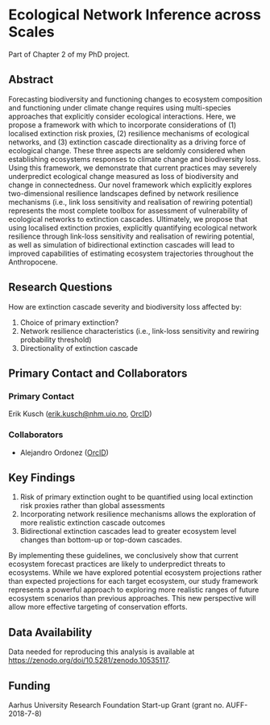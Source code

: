 # Ecological Network Inference across Scales
Part of Chapter 2 of my PhD project.

## Abstract
Forecasting biodiversity and functioning changes to ecosystem composition and functioning under climate change requires using multi-species approaches that explicitly consider ecological interactions. Here, we propose a framework with which to incorporate considerations of (1) localised extinction risk proxies, (2) resilience mechanisms of ecological networks, and (3) extinction cascade directionality as a driving force of ecological change. These three aspects are seldomly considered when establishing ecosystems responses to climate change and biodiversity loss. Using this framework, we demonstrate that current practices may severely underpredict ecological change measured as loss of biodiversity and change in connectedness. Our novel framework which explicitly explores two-dimensional resilience landscapes defined by network resilience mechanisms (i.e., link loss sensitivity and realisation of rewiring potential) represents the most complete toolbox for assessment of vulnerability of ecological networks to extinction cascades. Ultimately, we propose that using localised extinction proxies, explicitly quantifying ecological network resilience through link-loss sensitivity and realisation of rewiring potential, as well as simulation of bidirectional extinction cascades will lead to improved capabilities of estimating ecosystem trajectories throughout the Anthropocene.

## Research Questions
How are extinction cascade severity and biodiversity loss affected by:
1. Choice of primary extinction?
2. Network resilience characteristics (i.e., link-loss sensitivity and rewiring probability threshold)
3. Directionality of extinction cascade

## Primary Contact and Collaborators
### Primary Contact
Erik Kusch (erik.kusch@nhm.uio.no, [OrcID](https://orcid.org/my-orcid?orcid=0000-0002-4984-7646))  

### Collaborators
- Alejandro Ordonez ([OrcID](https://orcid.org/0000-0003-2873-4551))  

## Key Findings
1. Risk of primary extinction ought to be quantified using local extinction risk proxies rather than global assessments
2. Incorporating network resilience mechanisms allows the exploration of more realistic extinction cascade outcomes
3. Bidirectional extinction cascades lead to greater ecosystem level changes than bottom-up or top-down cascades. 

By implementing these guidelines, we conclusively show that current ecosystem forecast practices are likely to underpredict threats to ecosystems. While we have explored potential ecosystem projections rather than expected projections for each target ecosystem, our study framework represents a powerful approach to exploring more realistic ranges of future ecosystem scenarios than previous approaches. This new perspective will allow more effective targeting of conservation efforts. 

## Data Availability
Data needed for reproducing this analysis is available at https://zenodo.org/doi/10.5281/zenodo.10535117.

## Funding
Aarhus University Research Foundation Start-up Grant (grant no. AUFF-2018-7-8) 
